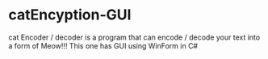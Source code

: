 # catEncyption-GUI
cat Encoder / decoder is a program that can encode / decode your text into a form of Meow!!! This one has GUI using WinForm in C#
